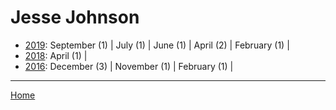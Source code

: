 # Jesse Johnson

  * [2019](./jesse-johnson-2019.md): 
      September (1) | 
      July (1) | 
      June (1) | 
      April (2) | 
      February (1) | 
  * [2018](./jesse-johnson-2018.md): 
      April (1) | 
  * [2016](./jesse-johnson-2016.md): 
      December (3) | 
      November (1) | 
      February (1) | 

----

[Home](../)
